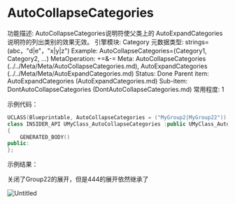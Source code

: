 # AutoCollapseCategories

功能描述: AutoCollapseCategories说明符使父类上的 AutoExpandCategories 说明符的列出类别的效果无效。
引擎模块: Category
元数据类型: strings=(abc，"d|e"，"x|y|z")
Example: AutoCollapseCategories=(Category1, Category2, ...)
MetaOperation: +=&-=
Meta: AutoCollapseCategories (../../Meta/Meta/AutoCollapseCategories.md), AutoExpandCategories (../../Meta/Meta/AutoExpandCategories.md)
Status: Done
Parent item: AutoExpandCategories (AutoExpandCategories.md)
Sub-item: DontAutoCollapseCategories (DontAutoCollapseCategories.md)
常用程度: 1

示例代码：

```cpp
UCLASS(Blueprintable, AutoCollapseCategories = ("MyGroup2|MyGroup22"))
class INSIDER_API UMyClass_AutoCollapseCategories :public UMyClass_AutoExpandCategories
{
	GENERATED_BODY()
public:
};
```

示例结果：

关闭了Group22的展开，但是444的展开依然继承了

![Untitled](AutoCollapseCategories/Untitled.png)